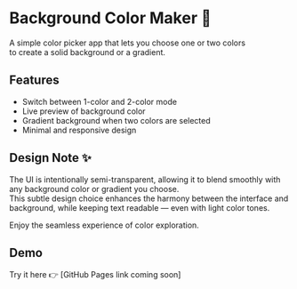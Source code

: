 # Background Color Maker 🎨

A simple color picker app that lets you choose one or two colors  
to create a solid background or a gradient.

## Features

- Switch between 1-color and 2-color mode  
- Live preview of background color  
- Gradient background when two colors are selected  
- Minimal and responsive design

## Design Note ✨

The UI is intentionally semi-transparent, allowing it to blend smoothly with any background color or gradient you choose.  
This subtle design choice enhances the harmony between the interface and background, while keeping text readable — even with light color tones.

Enjoy the seamless experience of color exploration.

## Demo

Try it here 👉 [GitHub Pages link coming soon]
